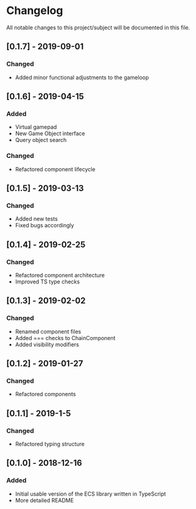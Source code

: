 # Changelog
All notable changes to this project/subject will be documented in this file.


## [0.1.7] - 2019-09-01
### Changed
- Added minor functional adjustments to the gameloop

## [0.1.6] - 2019-04-15
### Added
- Virtual gamepad
- New Game Object interface
- Query object search

### Changed
- Refactored component lifecycle

## [0.1.5] - 2019-03-13
### Changed
- Added new tests
- Fixed bugs accordingly 

## [0.1.4] - 2019-02-25
### Changed
- Refactored component architecture
- Improved TS type checks

## [0.1.3] - 2019-02-02
### Changed
- Renamed component files
- Added === checks to ChainComponent
- Added visibility modifiers

## [0.1.2] - 2019-01-27
### Changed
- Refactored components


## [0.1.1] - 2019-1-5
### Changed
- Refactored typing structure


## [0.1.0] - 2018-12-16
### Added
- Initial usable version of the ECS library written in TypeScript
- More detailed README
